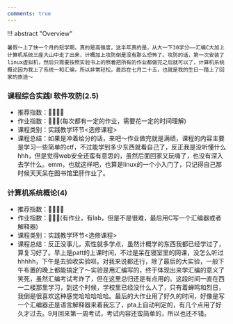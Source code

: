 ```yaml
---
comments: true
---
```


!!! abstract "Overview"

    暑假～上了快一个月的短学期，真的是高强度，这半年真的是，从大一下30学分——汇编C大加上计算机系统三座大山中走了出来，计概加上攻防倒是没有那么恐怖了。攻防的话，第一次安装了linux虚拟机，然后只需要按照实验书上的照着把所有的作业都做完之后就可以了，计算机系统概论因为我上了系统一和汇编，所以非常轻松，最后在七月二十五，也就是我的生日～踏上了回家的旅途～

### 课程综合实践I 软件攻防(2.5)
- 推荐指数：:star2::star2::star2::star2:
- 作业指数：:star2::star2::star2:(每次都有一定的作业，需要花一定的时间理解)
- 课程类别：实践教学环节<选修课程>
- 课程总结：如果是冲着给分的话，来吧～作业做完就是满绩，课程的内容主要是学习一些简单的ctf，不过能学到多少东西就看自己了，反正我是没听懂什么hhh，但是觉得web安全还蛮有意思的，虽然后面回家又玩嗨了，也没有深入去学什么。emm，也就这样吧，也算是linux的一个小入门了，只记得自己那时候天天呆在图书馆里肝作业了。

### 计算机系统概论(4)
- 推荐指数：:star2::star2::star2::star2:
- 作业指数：:star2::star2::star2:(有作业，有lab，但是不是很难，最后用C写一个汇编器或者解释器)
- 课程类别：实践教学环节<选修课程>
- 课程总结：反正没事儿，索性就多学点，虽然计概学的东西我都已经学过了，算复习好了。早上是patt的上课时间，不过是呆在寝室里的网课，没怎么听过hhhhh，下午是去验收实验呗。对我来说都还行，除了最后的大实验，一般下午布置的晚上都能搞定了～实验是用汇编写的，终于体现出来学汇编的意义了笑死，虽然汇编考试考炸了，但在这里总归还是有点用的。这段时间一直在西一二楼那里学习，到这个时候，学校里已经没什么人了，只有着蝉鸣和烈日，我倒是很喜欢这种感觉哈哈哈哈哈。最后的大作业用了好久的时间，好像是写一个汇编器还是语言解释器来着我忘了，pta上自动判定的，有几个点用了好久才过去。9月回来第一周考试，考试内容还蛮简单的，所以也还不错。
